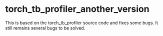 # torch_tb_profiler_another_version
This is based on the torch_tb_profiler source code and fixes some bugs. It still remains several bugs to be solved.
